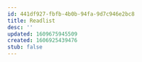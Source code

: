```yaml
---
id: 441df927-fbfb-4b0b-94fa-9d7c946e2bc8
title: Readlist
desc: ''
updated: 1609675945509
created: 1606925439476
stub: false
---
```


